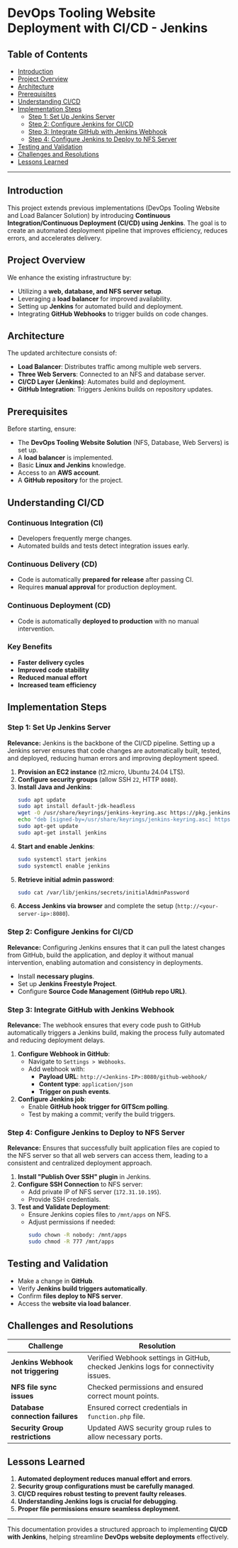 # DevOps Tooling Website Deployment with CI/CD - Jenkins

## Table of Contents
- [Introduction](#introduction)
- [Project Overview](#project-overview)
- [Architecture](#architecture)
- [Prerequisites](#prerequisites)
- [Understanding CI/CD](#understanding-cicd)
- [Implementation Steps](#implementation-steps)
  - [Step 1: Set Up Jenkins Server](#step-1-set-up-jenkins-server)
  - [Step 2: Configure Jenkins for CI/CD](#step-2-configure-jenkins-for-cicd)
  - [Step 3: Integrate GitHub with Jenkins Webhook](#step-3-integrate-github-with-jenkins-webhook)
  - [Step 4: Configure Jenkins to Deploy to NFS Server](#step-4-configure-jenkins-to-deploy-to-nfs-server)
- [Testing and Validation](#testing-and-validation)
- [Challenges and Resolutions](#challenges-and-resolutions)
- [Lessons Learned](#lessons-learned)

---

## Introduction
This project extends previous implementations (DevOps Tooling Website and Load Balancer Solution) by introducing **Continuous Integration/Continuous Deployment (CI/CD) using Jenkins**. The goal is to create an automated deployment pipeline that improves efficiency, reduces errors, and accelerates delivery.

## Project Overview
We enhance the existing infrastructure by:
- Utilizing a **web, database, and NFS server setup**.
- Leveraging a **load balancer** for improved availability.
- Setting up **Jenkins** for automated build and deployment.
- Integrating **GitHub Webhooks** to trigger builds on code changes.

## Architecture
The updated architecture consists of:
- **Load Balancer**: Distributes traffic among multiple web servers.
- **Three Web Servers**: Connected to an NFS and database server.
- **CI/CD Layer (Jenkins)**: Automates build and deployment.
- **GitHub Integration**: Triggers Jenkins builds on repository updates.

## Prerequisites
Before starting, ensure:
- The **DevOps Tooling Website Solution** (NFS, Database, Web Servers) is set up.
- A **load balancer** is implemented.
- Basic **Linux and Jenkins** knowledge.
- Access to an **AWS account**.
- A **GitHub repository** for the project.

## Understanding CI/CD

### Continuous Integration (CI)
- Developers frequently merge changes.
- Automated builds and tests detect integration issues early.

### Continuous Delivery (CD)
- Code is automatically **prepared for release** after passing CI.
- Requires **manual approval** for production deployment.

### Continuous Deployment (CD)
- Code is automatically **deployed to production** with no manual intervention.

### Key Benefits
- **Faster delivery cycles**
- **Improved code stability**
- **Reduced manual effort**
- **Increased team efficiency**

## Implementation Steps

### Step 1: Set Up Jenkins Server
**Relevance:** Jenkins is the backbone of the CI/CD pipeline. Setting up a Jenkins server ensures that code changes are automatically built, tested, and deployed, reducing human errors and improving deployment speed.

1. **Provision an EC2 instance** (t2.micro, Ubuntu 24.04 LTS).
2. **Configure security groups** (allow SSH `22`, HTTP `8080`).
3. **Install Java and Jenkins**:
   ```sh
   sudo apt update
   sudo apt install default-jdk-headless
   wget -O /usr/share/keyrings/jenkins-keyring.asc https://pkg.jenkins.io/debian/jenkins.io-2023.key
   echo "deb [signed-by=/usr/share/keyrings/jenkins-keyring.asc] https://pkg.jenkins.io/debian binary/" | sudo tee /etc/apt/sources.list.d/jenkins.list > /dev/null
   sudo apt-get update
   sudo apt-get install jenkins
   ```
4. **Start and enable Jenkins**:
   ```sh
   sudo systemctl start jenkins
   sudo systemctl enable jenkins
   ```
5. **Retrieve initial admin password**:
   ```sh
   sudo cat /var/lib/jenkins/secrets/initialAdminPassword
   ```
6. **Access Jenkins via browser** and complete the setup (`http://<your-server-ip>:8080`).

### Step 2: Configure Jenkins for CI/CD
**Relevance:** Configuring Jenkins ensures that it can pull the latest changes from GitHub, build the application, and deploy it without manual intervention, enabling automation and consistency in deployments.

- Install **necessary plugins**.
- Set up **Jenkins Freestyle Project**.
- Configure **Source Code Management (GitHub repo URL)**.

### Step 3: Integrate GitHub with Jenkins Webhook
**Relevance:** The webhook ensures that every code push to GitHub automatically triggers a Jenkins build, making the process fully automated and reducing deployment delays.

1. **Configure Webhook in GitHub**:
   - Navigate to `Settings > Webhooks`.
   - Add webhook with:
     - **Payload URL**: `http://<Jenkins-IP>:8080/github-webhook/`
     - **Content type**: `application/json`
     - **Trigger on push events**.
2. **Configure Jenkins job**:
   - Enable **GitHub hook trigger for GITScm polling**.
   - Test by making a commit; verify the build triggers.

### Step 4: Configure Jenkins to Deploy to NFS Server
**Relevance:** Ensures that successfully built application files are copied to the NFS server so that all web servers can access them, leading to a consistent and centralized deployment approach.

1. **Install "Publish Over SSH" plugin** in Jenkins.
2. **Configure SSH Connection** to NFS server:
   - Add private IP of NFS server (`172.31.10.195`).
   - Provide SSH credentials.
3. **Test and Validate Deployment**:
   - Ensure Jenkins copies files to `/mnt/apps` on NFS.
   - Adjust permissions if needed:
     ```sh
     sudo chown -R nobody: /mnt/apps
     sudo chmod -R 777 /mnt/apps
     ```

## Testing and Validation
- Make a change in **GitHub**.
- Verify **Jenkins build triggers automatically**.
- Confirm **files deploy to NFS server**.
- Access the **website via load balancer**.

## Challenges and Resolutions

| Challenge | Resolution |
|-----------|------------|
| **Jenkins Webhook not triggering** | Verified Webhook settings in GitHub, checked Jenkins logs for connectivity issues. |
| **NFS file sync issues** | Checked permissions and ensured correct mount points. |
| **Database connection failures** | Ensured correct credentials in `function.php` file. |
| **Security Group restrictions** | Updated AWS security group rules to allow necessary ports. |

## Lessons Learned
1. **Automated deployment reduces manual effort and errors**.
2. **Security group configurations must be carefully managed**.
3. **CI/CD requires robust testing to prevent faulty releases**.
4. **Understanding Jenkins logs is crucial for debugging**.
5. **Proper file permissions ensure seamless deployment**.

---

This documentation provides a structured approach to implementing **CI/CD with Jenkins**, helping streamline **DevOps website deployments** effectively.
